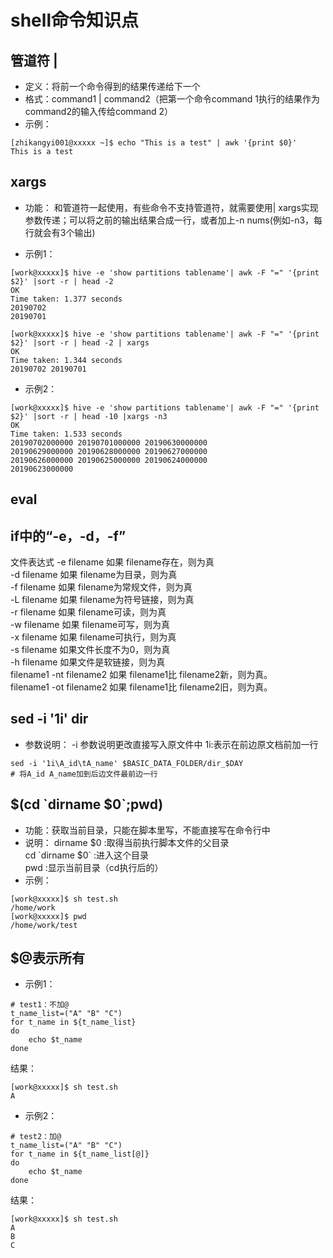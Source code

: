# shell命令知识点
## 管道符 |
- 定义：将前一个命令得到的结果传递给下一个
- 格式：command1 | command2（把第一个命令command 1执行的结果作为command2的输入传给command 2）
- 示例：
```
[zhikangyi001@xxxxx ~]$ echo "This is a test" | awk '{print $0}'
This is a test
```
## xargs
- 功能：
和管道符一起使用，有些命令不支持管道符，就需要使用| xargs实现参数传递；可以将之前的输出结果合成一行，或者加上-n nums(例如-n3，每行就会有3个输出)

- 示例1：
```
[work@xxxxx]$ hive -e 'show partitions tablename'| awk -F "=" '{print $2}' |sort -r | head -2   
OK  
Time taken: 1.377 seconds
20190702
20190701

[work@xxxxx]$ hive -e 'show partitions tablename'| awk -F "=" '{print $2}' |sort -r | head -2 | xargs  
OK  
Time taken: 1.344 seconds
20190702 20190701
```
- 示例2：
```
[work@xxxxx]$ hive -e 'show partitions tablename'| awk -F "=" '{print $2}' |sort -r | head -10 |xargs -n3  
OK  
Time taken: 1.533 seconds
20190702000000 20190701000000 20190630000000
20190629000000 20190628000000 20190627000000
20190626000000 20190625000000 20190624000000
20190623000000
```
## eval
## if中的“-e，-d，-f”
文件表达式
-e filename 如果 filename存在，则为真  
-d filename 如果 filename为目录，则为真   
-f filename 如果 filename为常规文件，则为真  
-L filename 如果 filename为符号链接，则为真  
-r filename 如果 filename可读，则为真   
-w filename 如果 filename可写，则为真   
-x filename 如果 filename可执行，则为真  
-s filename 如果文件长度不为0，则为真  
-h filename 如果文件是软链接，则为真  
filename1 -nt filename2 如果 filename1比 filename2新，则为真。  
filename1 -ot filename2 如果 filename1比 filename2旧，则为真。  
## sed -i '1i\' dir
- 参数说明：
-i 参数说明更改直接写入原文件中
1i:表示在前边原文档前加一行
```
sed -i '1i\A_id\tA_name' $BASIC_DATA_FOLDER/dir_$DAY
# 将A_id A_name加到后边文件最前边一行
```
## $(cd \`dirname $0\`;pwd)
- 功能：获取当前目录，只能在脚本里写，不能直接写在命令行中
- 说明：
dirname $0 :取得当前执行脚本文件的父目录  
cd \`dirname $0` :进入这个目录  
pwd :显示当前目录（cd执行后的）
- 示例：
```
[work@xxxxx]$ sh test.sh 
/home/work
[work@xxxxx]$ pwd
/home/work/test
```
## $@表示所有
- 示例1：
```
# test1：不加@
t_name_list=("A" "B" "C")
for t_name in ${t_name_list}
do
    echo $t_name
done
```
结果：
```
[work@xxxxx]$ sh test.sh 
A
```
- 示例2：
```
# test2：加@
t_name_list=("A" "B" "C")
for t_name in ${t_name_list[@]}
do
    echo $t_name
done
```
结果：
```
[work@xxxxx]$ sh test.sh 
A
B
C
```
